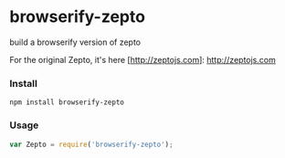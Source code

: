 # browserify-zepto

build a browserify version of zepto

For the original Zepto, it's here [http://zeptojs.com]: http://zeptojs.com

### Install

```
npm install browserify-zepto
```

### Usage

```javascript
var Zepto = require('browserify-zepto');
```
